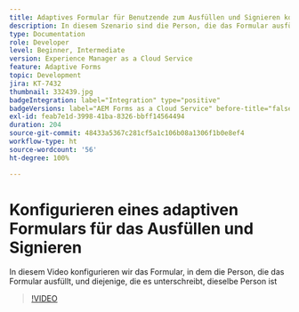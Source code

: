 ```yaml
---
title: Adaptives Formular für Benutzende zum Ausfüllen und Signieren konfigurieren
description: In diesem Szenario sind die Person, die das Formular ausfüllt, und die Person, die es unterschreibt, identisch.
type: Documentation
role: Developer
level: Beginner, Intermediate
version: Experience Manager as a Cloud Service
feature: Adaptive Forms
topic: Development
jira: KT-7432
thumbnail: 332439.jpg
badgeIntegration: label="Integration" type="positive"
badgeVersions: label="AEM Forms as a Cloud Service" before-title="false"
exl-id: feab7e1d-3998-41ba-8326-bbff14564494
duration: 204
source-git-commit: 48433a5367c281cf5a1c106b08a1306f1b0e8ef4
workflow-type: ht
source-wordcount: '56'
ht-degree: 100%

---
```


# Konfigurieren eines adaptiven Formulars für das Ausfüllen und Signieren


In diesem Video konfigurieren wir das Formular, in dem die Person, die das Formular ausfüllt, und diejenige, die es unterschreibt, dieselbe Person ist

>[!VIDEO](https://video.tv.adobe.com/v/332439?quality=12&learn=on)
